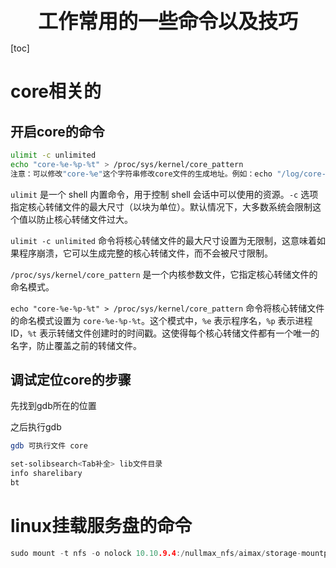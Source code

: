 <center><span style="font-size:2rem;font-weight:bold;">工作常用的一些命令以及技巧</span></center>

[toc]

<div style="page-break-after: always;"></div>

# core相关的

## 开启core的命令

```bash
ulimit -c unlimited
echo "core-%e-%p-%t" > /proc/sys/kernel/core_pattern
注意：可以修改"core-%e"这个字符串修改core文件的生成地址。例如：echo "/log/core-%e-%p-%t" > /proc/sys/kernel/core_pattern
```

`ulimit` 是一个 shell 内置命令，用于控制 shell 会话中可以使用的资源。`-c` 选项指定核心转储文件的最大尺寸（以块为单位）。默认情况下，大多数系统会限制这个值以防止核心转储文件过大。

`ulimit -c unlimited` 命令将核心转储文件的最大尺寸设置为无限制，这意味着如果程序崩溃，它可以生成完整的核心转储文件，而不会被尺寸限制。

`/proc/sys/kernel/core_pattern` 是一个内核参数文件，它指定核心转储文件的命名模式。

`echo "core-%e-%p-%t" > /proc/sys/kernel/core_pattern` 命令将核心转储文件的命名模式设置为 `core-%e-%p-%t`。这个模式中，`%e` 表示程序名，`%p` 表示进程 ID，`%t` 表示转储文件创建时的时间戳。这使得每个核心转储文件都有一个唯一的名字，防止覆盖之前的转储文件。

## 调试定位core的步骤

先找到gdb所在的位置

之后执行gdb 

```bash
gdb 可执行文件 core 

set-solibsearch<Tab补全> lib文件目录
info sharelibary
bt
```









# linux挂载服务盘的命令

```C++
sudo mount -t nfs -o nolock 10.10.9.4:/nullmax_nfs/aimax/storage-mountpoint/mount_point/NMtest/test_data/BH01/ .
```

